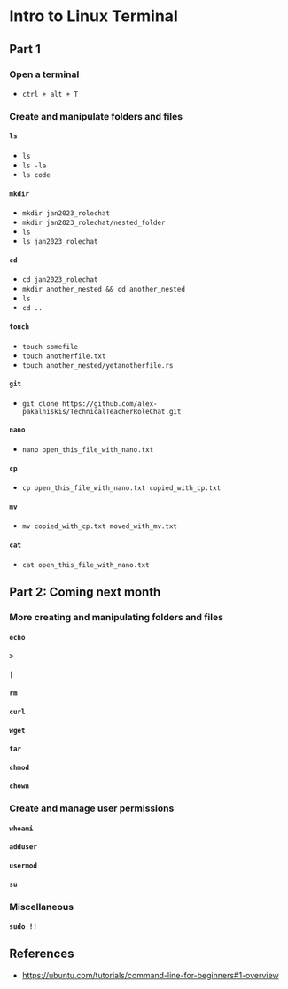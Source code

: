 # Intro to Linux Terminal
## Part 1

### Open a terminal

* `ctrl + alt + T`

### Create and manipulate folders and files
#### `ls`

* `ls`
* `ls -la`
* `ls code`

#### `mkdir`

* `mkdir jan2023_rolechat`
* `mkdir jan2023_rolechat/nested_folder`
* `ls`
* `ls jan2023_rolechat`

#### `cd`

* `cd jan2023_rolechat`
* `mkdir another_nested && cd another_nested`
* `ls`
* `cd ..`

#### `touch`
* `touch somefile`
* `touch anotherfile.txt`
* `touch another_nested/yetanotherfile.rs`

#### `git`
* `git clone https://github.com/alex-pakalniskis/TechnicalTeacherRoleChat.git`


#### `nano`
* `nano open_this_file_with_nano.txt`

#### `cp`
* `cp open_this_file_with_nano.txt copied_with_cp.txt`

#### `mv`
* `mv copied_with_cp.txt moved_with_mv.txt`

#### `cat`
* `cat open_this_file_with_nano.txt`

## Part 2: Coming next month
### More creating and manipulating folders and files
#### `echo`
#### `>`
#### `|`
#### `rm`
#### `curl`
#### `wget`
#### `tar`
#### `chmod`
#### `chown`

### Create and manage user permissions
#### `whoami`
#### `adduser`
#### `usermod`
#### `su`

### Miscellaneous
#### `sudo !!`


## References
* https://ubuntu.com/tutorials/command-line-for-beginners#1-overview
